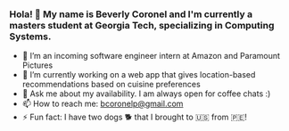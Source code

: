 ### Hola! 👋 My name is Beverly Coronel and I'm currently a masters student at Georgia Tech, specializing in Computing Systems. 

- 🔭 I’m an incoming software engineer intern at Amazon and Paramount Pictures 
- 🌱 I’m currently working on a web app that gives location-based recommendations based on cuisine preferences
- 💬 Ask me about my availability. I am always open for coffee chats :) 
- 📫 How to reach me: bcoronelp@gmail.com
- ⚡ Fun fact: I have two dogs 🐕 that I brought to 🇺🇸 from 🇵🇪!

